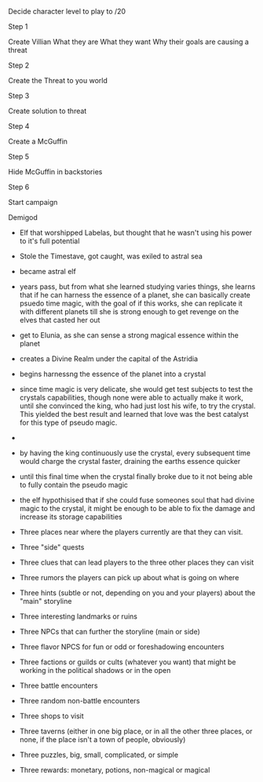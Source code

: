 Decide character level to play to /20

Step 1

Create Villian
What they are
What they want
Why their goals are causing a threat

Step 2

Create the Threat to you world

Step 3

Create solution to threat

Step 4

Create a McGuffin

Step 5

Hide McGuffin in backstories

Step 6

Start campaign

Demigod

- Elf that worshipped Labelas, but thought that he wasn't using his power to it's full potential
- Stole the Timestave, got caught, was exiled to astral sea
- became astral elf
- years pass, but from what she learned studying varies things, she learns that if he can harness the essence of a planet, she can basically create psuedo time magic, with the goal of if this works, she can replicate it with different planets till she is strong enough to get revenge on the elves that casted her out
- get to Elunia, as she can sense a strong magical essence within the planet
- creates a Divine Realm under the capital of the Astridia
- begins harnessng the essence of the planet into a crystal
- since time magic is very delicate, she would get test subjects to test the crystals capabilities, though none were able to actually make it work, until she convinced the king, who had just lost his wife, to try the crystal. This yielded the best result and learned that love was the best catalyst for this type of pseudo magic.
-
- by having the king continuously use the crystal, every subsequent time would charge the crystal faster, draining the earths essence quicker
- until this final time when the crystal finally broke due to it not being able to fully contain the pseudo magic
- the elf hypothisised that if she could fuse someones soul that had divine magic to the crystal, it might be enough to be able to fix the damage and increase its storage capabilities

- Three places near where the players currently are that they can visit.
- Three "side" quests
- Three clues that can lead players to the three other places they can visit
- Three rumors the players can pick up about what is going on where
- Three hints (subtle or not, depending on you and your players) about the "main" storyline
- Three interesting landmarks or ruins
- Three NPCs that can further the storyline (main or side)
- Three flavor NPCS for fun or odd or foreshadowing encounters
- Three factions or guilds or cults (whatever you want) that might be working in the political shadows or in the open
- Three battle encounters
- Three random non-battle encounters
- Three shops to visit
- Three taverns (either in one big place, or in all the other three places, or none, if the place isn't a town of people, obviously)
- Three puzzles, big, small, complicated, or simple
- Three rewards: monetary, potions, non-magical or magical
